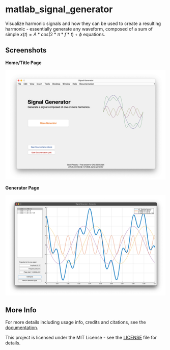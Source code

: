 # matlab_signal_generator

Visualize harmonic signals and how they can be used to create a resulting harmonic - essentially generate any waveform, composed of a sum of simple $x(t) = A * cos(2 * π * f * t) + ϕ$ equations.

## Screenshots

**Home/Title Page**

<img src="images/title.png">

**Generator Page**

<img src="images/gen.png">

## More Info

For more details including usage info, credits and citations, see the [documentation](lib/Signal%20Generator%20-%20Documentation.pdf).

This project is licensed under the MIT License - see the [LICENSE](LICENSE) file for details.
